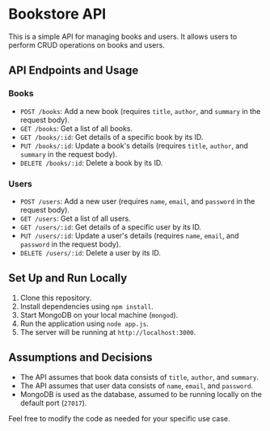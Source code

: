 # Bookstore API

This is a simple API for managing books and users. It allows users to perform CRUD operations on books and users.

## API Endpoints and Usage

### Books
- `POST /books`: Add a new book (requires `title`, `author`, and `summary` in the request body).
- `GET /books`: Get a list of all books.
- `GET /books/:id`: Get details of a specific book by its ID.
- `PUT /books/:id`: Update a book's details (requires `title`, `author`, and `summary` in the request body).
- `DELETE /books/:id`: Delete a book by its ID.

### Users
- `POST /users`: Add a new user (requires `name`, `email`, and `password` in the request body).
- `GET /users`: Get a list of all users.
- `GET /users/:id`: Get details of a specific user by its ID.
- `PUT /users/:id`: Update a user's details (requires `name`, `email`, and `password` in the request body).
- `DELETE /users/:id`: Delete a user by its ID.

## Set Up and Run Locally

1. Clone this repository.
2. Install dependencies using `npm install`.
3. Start MongoDB on your local machine (`mongod`).
4. Run the application using `node app.js`.
5. The server will be running at `http://localhost:3000`.

## Assumptions and Decisions

- The API assumes that book data consists of `title`, `author`, and `summary`.
- The API assumes that user data consists of `name`, `email`, and `password`.
- MongoDB is used as the database, assumed to be running locally on the default port (`27017`).

Feel free to modify the code as needed for your specific use case.
